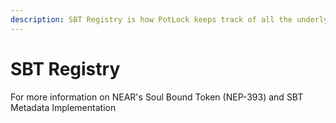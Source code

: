 ```yaml
---
description: SBT Registry is how PotLock keeps track of all the underlying SBTs
---
```


# SBT Registry

For more information on NEAR's Soul Bound Token (NEP-393) and SBT Metadata Implementation&#x20;
